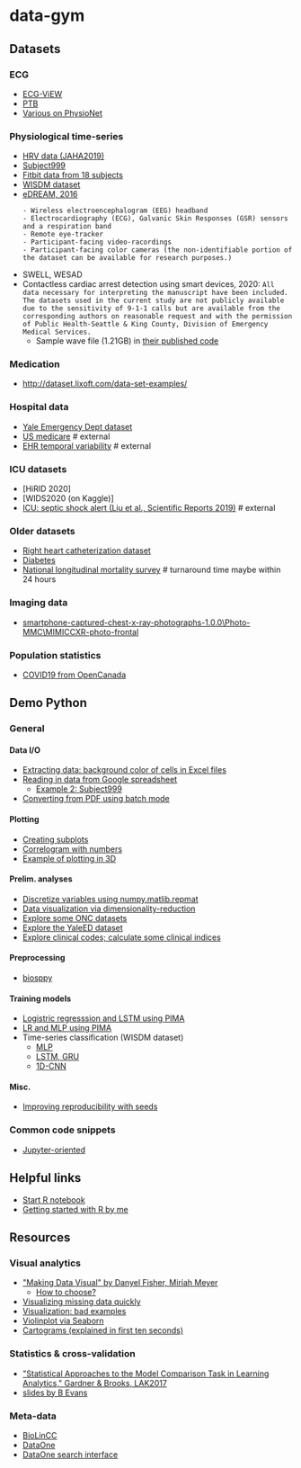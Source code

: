 

# data-gym #

## Datasets ##

### ECG ###
- [ECG-ViEW](demo/ECG_ViEW.ipynb)
- [PTB](demo/PTB.ipynb)
- [Various on PhysioNet](https://physionet.org/content/?topic=atrial)

### Physiological time-series ###

- [HRV data (JAHA2019)](demo/JAHA2019_HRV_n28.py)
- [Subject999](demo/Prophet_Subject999.ipynb)
- [Fitbit data from 18 subjects](demo/Fitbit.ipynb)
- [WISDM dataset](demo/WISDM.ipynb)
- [eDREAM, 2016](http://www.dsp.utoronto.ca/projects/eDREAM/)
  ``` 
  - Wireless electroencephalogram (EEG) headband
  - Electrocardiography (ECG), Galvanic Skin Responses (GSR) sensors and a respiration band
  - Remote eye-tracker
  - Participant-facing video-racordings
  - Participant-facing color cameras (the non-identifiable portion of the dataset can be available for research purposes.)
  ```
- SWELL, WESAD
- Contactless cardiac arrest detection using smart devices, 2020:
  ```All data necessary for interpreting the manuscript have been included. The datasets used in the current study are not publicly available due to the sensitivity of 9-1-1 calls but are available from the corresponding authors on reasonable request and with the permission of Public Health-Seattle & King County, Division of Emergency Medical Services.```
  - Sample wave file (1.21GB) in [their published code](https://cardiacalert.cs.washington.edu/)

### Medication 
- http://dataset.lixoft.com/data-set-examples/

### Hospital data ###
- [Yale Emergency Dept dataset](YaleEDdemo.ipynb)
- [US medicare](https://data.medicare.gov/data/hospital-compare)  # external
- [EHR temporal variability](https://github.com/hms-dbmi/EHRtemporalVariability)  # external

### ICU datasets ##
- [HiRID 2020]
- [WIDS2020 (on Kaggle)]
- [ICU: septic shock alert (Liu et al., Scientific Reports 2019)](https://github.com/instigatorofawe/shockalert-documented) # external

### Older datasets ###
- [Right heart catheterization dataset](http://biostat.mc.vanderbilt.edu/wiki/pub/Main/DataSets/rhc.html)
- [Diabetes](demo/LR_vs_LSTM_on_PIMA_without_skin.ipynb)
- [National longitudinal mortality survey](https://www.census.gov/topics/research/nlms.Project_Overview.html) # turnaround time maybe within 24 hours

### Imaging data ###
- [smartphone-captured-chest-x-ray-photographs-1.0.0\Photo-MMC\MIMICCXR-photo-frontal]()

### Population statistics ###
- [COVID19 from OpenCanada](datasets/OpenCanada_COVID19.ipynb)






## Demo Python ##

### General ###

#### Data I/O ####

- [Extracting data: background color of cells in Excel files](demo/parsing_excel.md)
- [Reading in data from Google spreadsheet](demo/gsheet_demo.ipynb)
  - [Example 2: Subject999](demo/Prophet_Subject999.ipynb)
- [Converting from PDF using batch mode](misc/pdf.md)

#### Plotting ####  
- [Creating subplots](demo/subplots.ipynb)
- [Correlogram with numbers](demo/correlogram_in_python.ipynb)
- [Example of plotting in 3D](demo/WISDM_LSTM.ipynb)

#### Prelim. analyses ####  

- [Discretize variables using numpy.matlib.repmat](demo/discretize.ipynb)
- [Data visualization via dimensionality-reduction](demo/dimRedux.ipynb)
- [Explore some ONC datasets](demo/data_playground.ipynb)
- [Explore the YaleED dataset](YaleEDdemo.ipynb)
- [Explore clinical codes; calculate some clinical indices](demo/clinical_codes.ipynb)

#### Preprocessing ####

- [biosppy](demo/biosppy.ipynb) 

#### Training models ####
- [Logistric regresssion and LSTM using PIMA](demo/LR_vs_LSTM_on_PIMA_without_skin.ipynb)
- [LR and MLP using PIMA](demo/LR_vs_LSTM_vs_MLP_on_PIMA.ipynb)
- Time-series classification (WISDM dataset)
    - [MLP](demo/WISDM.ipynb)
    - [LSTM, GRU](WISDM_lstm.ipynb)
    - [1D-CNN](WISDM_1dcnn.ipynb)

#### Misc. ####

- [Improving reproducibility with seeds](demo/random_seeding.md)

### Common code snippets ###

- [Jupyter-oriented](misc/code_snippets.md)


## Helpful links ##

- [Start R notebook](https://colab.research.google.com/notebook#create=true&language=r)
- [Getting started with R by me](demo/R_get_started.ipynb)

## Resources ##

### Visual analytics ###

- ["Making Data Visual" by Danyel Fisher, Miriah Meyer](https://makingdatavisual.github.io/)
   - [How to choose?](https://makingdatavisual.github.io/figurelist.html)
- [Visualizing missing data quickly](https://github.com/ResidentMario/missingno)
- [Visualization: bad examples](https://viz.wtf/)
- [Violinplot via Seaborn](http://seaborn.pydata.org/examples/wide_form_violinplot.html)
- [Cartograms (explained in first ten seconds)](https://www.youtube.com/watch?v=q76QLy9Dqs0&feature=youtu.be)

### Statistics & cross-validation ###

- ["Statistical Approaches to the Model Comparison Task in Learning Analytics," Gardner & Brooks, LAK2017](http://ceur-ws.org/Vol-1915/paper2.pdf)
- [slides by B Evans](https://ecs.wgtn.ac.nz/foswiki/pub/Groups/ECRG/StatsGuide/Significance%20Testing%20for%20Classification.pdf)

### Meta-data ###

- [BioLinCC](https://biolincc.nhlbi.nih.gov/studies/?s=rank&not_initial=Yes&q=acute+care+&d=name&d=acronym&d=available_resources&d=period&page_size=500&so=name&so=acronym&so=available_resources&so=period)
- [DataOne](https://www.dataone.org/investigator-toolkit)
- [DataOne search interface ](https://search.dataone.org/data)



                     
